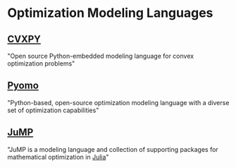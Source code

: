 # Optimization Modeling Languages

## [CVXPY](https://www.cvxpy.org/)
"Open source Python-embedded modeling language for convex optimization problems"
<!-- - [choosing a solver](https://www.cvxpy.org/tutorial/advanced/index.html#choosing-a-solver) -->

## [Pyomo](pyomo.org)
"Python-based, open-source optimization modeling language with a diverse set of optimization capabilities"

## [JuMP](https://jump.dev/)
"JuMP is a modeling language and collection of supporting packages for mathematical optimization in [Julia](https://julialang.org/)"
<!-- - [supported solvers](https://jump.dev/JuMP.jl/stable/installation/#Supported-solvers) -->
